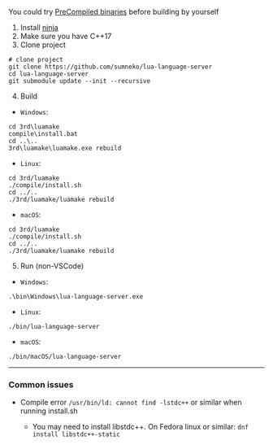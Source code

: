 You could try [PreCompiled binaries](https://github.com/sumneko/lua-language-server/wiki/PreCompiled-Binaries) before building by yourself

1. Install [ninja](https://github.com/ninja-build/ninja/wiki/Pre-built-Ninja-packages)
2. Make sure you have C++17
3. Clone project
```shell
# clone project
git clone https://github.com/sumneko/lua-language-server
cd lua-language-server
git submodule update --init --recursive
```
4. Build
+ `Windows`:
```shell
cd 3rd\luamake
compile\install.bat
cd ..\..
3rd\luamake\luamake.exe rebuild
```
+ `Linux`:
```shell
cd 3rd/luamake
./compile/install.sh
cd ../..
./3rd/luamake/luamake rebuild
```
+ `macOS`:
```shell
cd 3rd/luamake
./compile/install.sh
cd ../..
./3rd/luamake/luamake rebuild
```
5. Run (non-VSCode)
+ `Windows`:
```shell
.\bin\Windows\lua-language-server.exe
```
+ `Linux`:
```shell
./bin/lua-language-server
```
+ `macOS`:
```shell
./bin/macOS/lua-language-server
```

---

### Common issues

* Compile error `/usr/bin/ld: cannot find -lstdc++` or similar when running install.sh

  * You may need to install libstdc++. On Fedora linux or similar: `dnf install libstdc++-static`